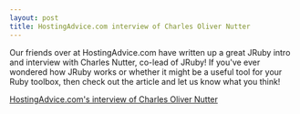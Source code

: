 ```yaml
---
layout: post
title: HostingAdvice.com interview of Charles Oliver Nutter
---
```

Our friends over at HostingAdvice.com have written up a great JRuby intro and 
interview with Charles Nutter, co-lead of JRuby! If you've ever wondered how JRuby
works or whether it might be a useful tool for your Ruby toolbox, then check out the
article and let us know what you think!

[HostingAdvice.com's interview of Charles Oliver Nutter](https://www.hostingadvice.com/blog/charles-nutter-on-jruby/)
